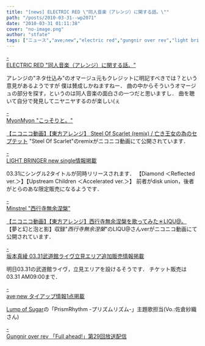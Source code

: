 ```yaml
---
title: "[news] ELECTRIC RED \"同人音楽（アレンジ）に関する話。\""
path: "/posts/2010-03-31--wp2071"
date: "2010-03-31 01:11:38"
cover: "no-image.png"
author: "stfate"
tags: ["ニュース","ave;new","electric red","gungnir over rev","light bringer","minstrel","みょん","坂本真綾"]
---
```


<style type="text/css">
<!--
p {white-space: pre-wrap};
-->
</style>

<a class="topics" href="http://electricred.jp/" target="_blank">- ELECTRIC RED "同人音楽（アレンジ）に関する話。"</a>
<div class="news"><div id="talk">アレンジの"ネタ仕込み"のオマージュ元もクレジットに明記すべきでは？という意見があるようですが
僕は賛成しかねますねー．
曲の中からそういうオマージュの部分を探す，というのは同人音楽の面白さの一つだと思いますし．
曲を聴いて自分で発見してニヤニヤするのが楽しい(ぇ</div></div>

<a class="topics" href="http://www.myonmyon.com/" target="_blank">- MyonMyon "こっそりと。"</a>
<div class="news"><script type="text/javascript" src="http://ext.nicovideo.jp/thumb_watch/sm10206388"></script><noscript><a href="http://www.nicovideo.jp/watch/sm10206388">【ニコニコ動画】【東方アレンジ】 Steel Of Scarlet (remix) / 亡き王女の為のセプテット</a></noscript>
"Steel Of Scarlet"のremixがニコニコ動画にて公開されています．</div>

<a class="topics" href="http://lovelylovely.jp/" target="_blank">- LIGHT BRINGER new single情報掲載</a>
<div class="news">03.31にシングル2タイトルが同時リリースされます．
【Diamond ＜Reflected ver.＞】【Upstream Children ＜Accelerated ver.＞】
前者がdisk union，後者がとらのあな限定販売になるようです．</div>

<a class="topics" href="http://yuta.dogearstudios.net/mt/archives/2010/03/post-32.html" target="_blank">- Minstrel "西行寺無余涅槃"</a>
<div class="news"><script type="text/javascript" src="http://ext.nicovideo.jp/thumb_watch/sm10208182"></script><noscript><a href="http://www.nicovideo.jp/watch/sm10208182">【ニコニコ動画】【東方アレンジ】西行寺無余涅槃を歌ってみた＊LIQU@。</a></noscript>
【夢と幻と泡と影】収録"<em>西行寺無余涅槃</em>"のLIQU@さんverがニコニコ動画にて公開されています．</div>

<a class="topics" href="http://www.jvcmusic.co.jp/maaya/news/index.html" target="_blank">- 坂本真綾 03.31武道館ライヴ立見エリア追加販売情報掲載</a>
<div class="news">明日03.31の武道館ライヴ，立見エリアを設けるそうです．
チケット販売は03.31 AM09:00まで．</div>

<a class="topics" href="http://www.avenew.jp/" target="_blank">- ave;new タイアップ情報1点掲載</a>
<div class="news"><a href="http://www.lumpofsugar.co.jp/" target="_blank">Lump of Sugar</a>の「PrismRhythm -プリズムリズム-」主題歌担当(Vo.:佐倉紗織さん)</div>

<a class="topics" href="http://www.gungni.com/" target="_blank">- Gungnir over rev 「Full ahead!」第29回放送配信</a>
<div class="news"></div>